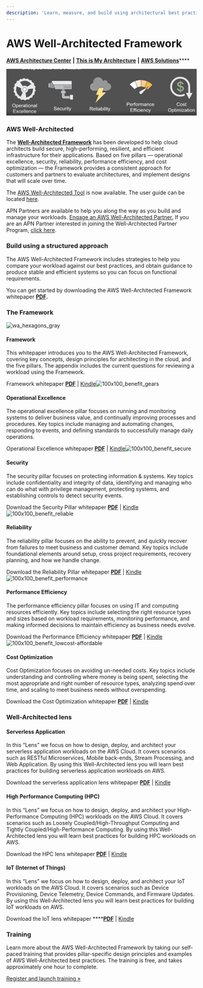 ```yaml
---
description: 'Learn, measure, and build using architectural best practices'
---
```


# AWS Well-Architected Framework

[**AWS Architecture Center**](https://aws.amazon.com/architecture/?solutions-all.sort-by=item.additionalFields.sortDate&solutions-all.sort-order=desc&whitepapers-main.sort-by=item.additionalFields.sortDate&whitepapers-main.sort-order=desc&reference-architecture.sort-by=item.additionalFields.sortDate&reference-architecture.sort-order=desc) **\|** [**This is My Architecture**](https://aws.amazon.com/this-is-my-architecture/?tma.sort-by=item.additionalFields.airDate&tma.sort-order=desc) **\|** [**AWS Solutions**](https://aws.amazon.com/solutions/?solutions-all.sort-by=item.additionalFields.sortDate&solutions-all.sort-order=desc)\*\*\*\*

![Five pillars in forming the awsWell-architected framework](../../../../.gitbook/assets/image%20%28124%29.png)

### AWS Well-Architected <a id="AWS_Well-Architected"></a>

The [**Well-Architected Framework**](https://d1.awsstatic.com/whitepapers/architecture/AWS_Well-Architected_Framework.pdf) has been developed to help cloud architects build secure, high-performing, resilient, and efficient infrastructure for their applications. Based on five pillars — operational excellence, security, reliability, performance efficiency, and cost optimization — the Framework provides a consistent approach for customers and partners to evaluate architectures, and implement designs that will scale over time.

The [AWS Well-Architected Tool](https://aws.amazon.com/well-architected-tool/) is now available. The user guide can be located [here](https://docs.aws.amazon.com/wellarchitected/latest/userguide/).  

APN Partners are available to help you along the way as you build and manage your workloads. [Engage an AWS Well-Architected Partner.](https://aws.amazon.com/architecture/well-architected/partners/)  If you are an APN Partner interested in joining the Well-Architected Partner Program, [click here](https://aws.amazon.com/partners/well-architected-program).  


### Build using a structured approach <a id="Build_using_a_structured_approach"></a>

The AWS Well-Architected Framework includes strategies to help you compare your workload against our best practices, and obtain guidance to produce stable and efficient systems so you can focus on functional requirements.

You can get started by downloading the AWS Well-Architected Framework whitepaper [**PDF**](https://d1.awsstatic.com/whitepapers/architecture/AWS_Well-Architected_Framework.pdf)**.**

### The Framework <a id="The_Framework"></a>

![wa\_hexagons\_gray](https://d1.awsstatic.com/Well%20Architected/wa_hexagons_gray.1cc33b2bcf6989d49711a13a543fab1717858cdd.png)

#### Framework <a id="Framework"></a>

This whitepaper introduces you to the AWS Well-Architected Framework, covering key concepts, design principles for architecting in the cloud, and the five pillars. The appendix includes the current questions for reviewing a workload using the Framework.

Framework whitepaper [**PDF**](https://d1.awsstatic.com/whitepapers/architecture/AWS_Well-Architected_Framework.pdf) \| [Kindle](https://www.amazon.com/dp/B07VR7BCRJ)![100x100\_benefit\_gears](https://d1.awsstatic.com/icons/benefit-icons/100x100_benefit_gears.a45c6e4644afe76e50f74d9c8e766b84383a2fd9.png)

#### Operational Excellence <a id="Operational_Excellence"></a>

The operational excellence pillar focuses on running and monitoring systems to deliver business value, and continually improving processes and procedures. Key topics include managing and automating changes, responding to events, and defining standards to successfully manage daily operations.

Operational Excellence whitepaper [**PDF**](https://d1.awsstatic.com/whitepapers/architecture/AWS-Operational-Excellence-Pillar.pdf) \| [Kindle](https://www.amazon.com/Operational-Excellence-Pillar-Well-Architected-Whitepaper-ebook/dp/B077NTC6S5/ref=sr_1_1?s=digital-text&ie=UTF8&qid=1511827693&sr=1-1&keywords=operational+excellence+well-architected)![100x100\_benefit\_secure](https://d1.awsstatic.com/icons/benefit-icons/100x100_benefit_secure.8cdef61f59664f369cece7648315335182483893.png)

#### Security <a id="Security"></a>

The security pillar focuses on protecting information & systems. Key topics include confidentiality and integrity of data, identifying and managing who can do what with privilege management, protecting systems, and establishing controls to detect security events.

Download the Security Pillar whitepaper [**PDF**](https://d1.awsstatic.com/whitepapers/architecture/AWS-Security-Pillar.pdf) \| [Kindle](https://www.amazon.com/Security-Pillar-Well-Architected-Framework-Whitepaper-ebook/dp/B01MXRQFUX/ref=sr_1_4?s=digital-text&ie=UTF8&qid=1503806675&sr=1-4&keywords=aws+well-architected)![100x100\_benefit\_reliable](https://d1.awsstatic.com/icons/benefit-icons/100x100_benefit_reliable.5ed99df83307e76aeca0cdc86962f4c59351d9d0.png)

#### Reliability <a id="Reliability"></a>

The reliability pillar focuses on the ability to prevent, and quickly recover from failures to meet business and customer demand. Key topics include foundational elements around setup, cross project requirements, recovery planning, and how we handle change.

Download the Reliability Pillar whitepaper [**PDF**](https://d1.awsstatic.com/whitepapers/architecture/AWS-Reliability-Pillar.pdf) \| [Kindle](https://www.amazon.com/Reliability-Pillar-Well-Architected-Framework-Whitepaper-ebook/dp/B083PNRFLD/ref=sr_1_3?s=digital-text&ie=UTF8&qid=1503806675&sr=1-3&keywords=aws+well-architected)![100x100\_benefit\_performance](https://d1.awsstatic.com/icons/benefit-icons/100x100_benefit_performance.08c18fd8c10933a82bea84c425407c524dbfe7c8.png)

#### Performance Efficiency <a id="Performance_Efficiency"></a>

The performance efficiency pillar focuses on using IT and computing resources efficiently. Key topics include selecting the right resource types and sizes based on workload requirements, monitoring performance, and making informed decisions to maintain efficiency as business needs evolve.

Download the Performance Efficiency whitepaper [**PDF**](https://d1.awsstatic.com/whitepapers/architecture/AWS-Performance-Efficiency-Pillar.pdf) \| [Kindle](https://www.amazon.com/Performance-Efficiency-Pillar-Well-Architected-Whitepaper-ebook/dp/B01MSSLHBX/ref=sr_1_2?s=digital-text&ie=UTF8&qid=1503806675&sr=1-2&keywords=aws+well-architected)![100x100\_benefit\_lowcost-affordable](https://d1.awsstatic.com/icons/benefit-icons/100x100_benefit_lowcost-affordable.12543377bb9da9cd5b7fdbfcf35680fcfb5e34c3.png)

#### Cost Optimization <a id="Cost_Optimization"></a>

Cost Optimization focuses on avoiding un-needed costs. Key topics include understanding and controlling where money is being spent, selecting the most appropriate and right number of resource types, analyzing spend over time, and scaling to meet business needs without overspending.

Download the Cost Optimization whitepaper [**PDF**](https://d1.awsstatic.com/whitepapers/architecture/AWS-Cost-Optimization-Pillar.pdf) \| [Kindle](https://www.amazon.com/Cost-Optimization-Pillar-Well-Architected-Whitepaper-ebook/dp/B01LW7KXRG/ref=sr_1_5?s=digital-text&ie=UTF8&qid=1503806675&sr=1-5&keywords=aws+well-architected)   


### Well-Architected lens <a id="Well-Architected_lens"></a>

#### Serverless Application <a id="Serverless_Application_"></a>

In this “Lens” we focus on how to design, deploy, and architect your serverless application workloads on the AWS Cloud. It covers scenarios such as RESTful Microservices, Mobile back-ends, Stream Processing, and Web Application. By using this Well-Architected lens you will learn best practices for building serverless application workloads on AWS.  


Download the serverless application lens whitepaper [**PDF**](https://d1.awsstatic.com/whitepapers/architecture/AWS-Serverless-Applications-Lens.pdf) \| [Kindle](https://www.amazon.com/dp/B082TXMZ5T)

#### High Performance Computing \(HPC\) <a id="High_Performance_Computing_(HPC)"></a>

In this “Lens” we focus on how to design, deploy, and architect your High-Performance Computing \(HPC\) workloads on the AWS Cloud. It covers scenarios such as Loosely Coupled/High-Throughput Computing and Tightly Coupled/High-Performance Computing. By using this Well-Architected lens you will learn best practices for building HPC workloads on AWS.

Download the HPC lens whitepaper [**PDF**](https://d1.awsstatic.com/whitepapers/architecture/AWS-HPC-Lens.pdf) \| [Kindle](https://www.amazon.com/dp/B082TRK76F)  


#### IoT \(Internet of Things\) <a id="IoT_(Internet_of_Things)"></a>

In this “Lens” we focus on how to design, deploy, and architect your IoT workloads on the AWS Cloud. It covers scenarios such as Device Provisioning, Device Telemetry, Device Commands, and Firmware Updates. By using this Well-Architected lens you will learn best practices for building IoT workloads on AWS.

Download the IoT lens whitepaper ****[**PDF**](https://d1.awsstatic.com/whitepapers/architecture/AWS-IoT-Lens.pdf) \| [Kindle](https://www.amazon.com/dp/B082XSCMRX)

### Training <a id="Training"></a>

Learn more about the AWS Well-Architected Framework by taking our self-paced training that provides pillar-specific design principles and examples of AWS Well-Architected best practices. The training is free, and takes approximately one hour to complete.

[Register and launch training »](https://www.aws.training/Details/Curriculum?id=42037)

